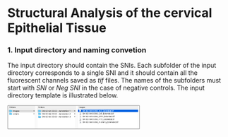 # Structural Analysis of the cervical Epithelial Tissue


### 1.	Input directory and naming convetion

The input directory should contain the SNIs. Each subfolder of the input directory corresponds to a single SNI and it should contain all the fluorescent channels saved as *tif* files. The names of the subfolders must start with *SNI* or *Neg SNI* in the case of negative controls. The input directory template is illustrated below. 

<a href="url"><img src="img/input_directory.png" height="auto" width="300" ></a>